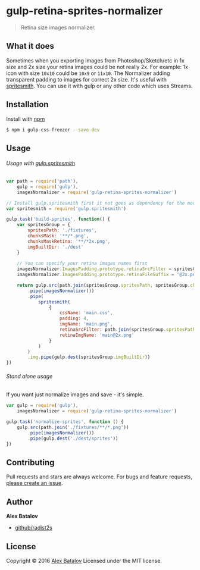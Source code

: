 # gulp-retina-sprites-normalizer

> Retina size images normalizer.

## What it does
Sometimes when you exporting images from Photoshop/Sketch/etc in 1x size and 2x size your retina images could be not really 2x.
For example: 1x icon with size <code>10x10</code> could be <code>10x9</code> or <code>11x10</code>. The Normalizer adding transparent padding to images for correct 2x size.
It's useful with [spritesmith](https://github.com/Ensighten/spritesmith). You can use it with gulp or any other code which uses Streams.

## Installation

Install with [npm](https://www.npmjs.com/)

```sh
$ npm i gulp-css-freezer --save-dev
```

## Usage

###### Usage with [gulp.spritesmith](https://github.com/twolfson/gulp.spritesmith)

```js
var path = require('path'),
    gulp = require('gulp'),
    imagesNormalizer = require('gulp-retina-sprites-normalizer')

// Install gulp.spritesmith first it not goes as dependency for the module
var spritesmith = require('gulp.spritesmith')

gulp.task('build-sprites', function() {
    var spritesGroup = {
        spritesPath: './fixtures',
        chunksMask: '**/*.png',
        chunksMaskRetina: '**/*2x.png',
        imgBuiltDir: './dest'
    }
    
    // You can specify your retina images names first
    imagesNormalizer.ImagesPadding.prototype.retinaSrcFilter = spritesGroup.chunksMaskRetina // default: **/*2x.png
    imagesNormalizer.ImagesPadding.prototype.retinaFileSuffix = '@2x.png' // default: @2x.png

    return gulp.src(path.join(spritesGroup.spritesPath, spritesGroup.chunksMask))
        .pipe(imagesNormalizer())
        .pipe(
            spritesmith(
                {
                    cssName: 'main.css',
                    padding: 4,
                    imgName: 'main.png',
                    retinaSrcFilter: path.join(spritesGroup.spritesPath, spritesGroup.chunksMaskRetina),
                    retinaImgName: 'main@2x.png'
                }
            )
        )
        .img.pipe(gulp.dest(spritesGroup.imgBuiltDir))
})

```


###### Stand alone usage

If you want just normalize images and save - it's simple.
```js
var gulp = require('gulp'),
    imagesNormalizer = require('gulp-retina-sprites-normalizer')

gulp.task('normalize-sprites', function () {
    gulp.src(path.join('./fixtures/**/*.png'))
        .pipe(imagesNormalizer())
        .pipe(gulp.dest('./dest/sprites'))
})
```

## Contributing
Pull requests and stars are always welcome. For bugs and feature requests, [please create an issue](https://github.com/radist2s/gulp-retina-sprites-normalizer/issues).

## Author

**Alex Batalov**

+ [github/radist2s](https://github.com/radist2s)

## License
Copyright © 2016 [Alex Batalov](http://tagart.ru)
Licensed under the MIT license.